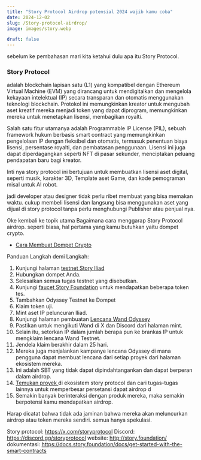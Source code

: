 ```yaml
---
title: "Story Protocol Airdrop potensial 2024 wajib kamu coba"
date: 2024-12-02
slug: /Story-protocol-airdrop/
image: images/story.webp

draft: false
---
```


sebelum ke pembahasan mari kita ketahui dulu apa itu Story Protocol.

### Story Protocol

adalah blockchain lapisan satu (L1) yang kompatibel dengan Ethereum Virtual Machine (EVM) yang dirancang untuk mendigitalkan dan mengelola kekayaan intelektual (IP) secara transparan dan otomatis menggunakan teknologi blockchain. Protokol ini memungkinkan kreator untuk mengubah aset kreatif mereka menjadi token yang dapat diprogram, memungkinkan mereka untuk menetapkan lisensi, membagikan royalti.

Salah satu fitur utamanya adalah Programmable IP License (PIL), sebuah framework hukum berbasis smart contract yang memungkinkan pengelolaan IP dengan fleksibel dan otomatis, termasuk penentuan biaya lisensi, persentase royalti, dan pembatasan penggunaan. Lisensi ini juga dapat diperdagangkan seperti NFT di pasar sekunder, menciptakan peluang pendapatan baru bagi kreator.

Inti nya story protocol ini bertujuan untuk membuatkan lisensi aset digital, seperti musik, karakter 3D, Template aset Game, dan kode pemograman misal untuk AI robot.

jadi developer atau designer tidak perlu ribet membuat yang bisa memakan waktu. cukup membeli lisensi dan langsung bisa menggunakan aset yang dijual di story protocol tanpa perlu menghubungi Publisher atau penjual nya.

Oke kembali ke topik utama Bagaimana cara menggarap Story Protocol airdrop.
seperti biasa, hal pertama yang kamu butuhkan yaitu dompet crypto.

- [Cara Membuat Dompet Crypto](https://bitpaus.com/cara-membuat-dompet-crypto-dengan-aplikasi/)

Panduan Langkah demi Langkah:

1. Kunjungi halaman [testnet Story Iliad](https://mint.story.foundation)
2. Hubungkan dompet Anda.
3. Selesaikan semua tugas testnet yang disebutkan.
4. Kunjungi [faucet Story Foundation](https://faucet.story.foundation) untuk mendapatkan beberapa token tes.
5. Tambahkan Odyssey Testnet ke Dompet
6. Klaim token uji.
7. Mint aset IP peluncuran Iliad.
8. Kunjungi halaman pembuatan [Lencana Wand Odyssey](https://badge.wand.fi)
9. Pastikan untuk mengikuti Wand di X dan Discord dari halaman mint.
10. Selain itu, setorkan IP dalam jumlah berapa pun ke brankas IP untuk mengklaim lencana Wand Testnet.
11. Jendela klaim berakhir dalam 25 hari.
12. Mereka juga menjalankan kampanye lencana Odyssey di mana pengguna dapat membuat lencana dari setiap proyek dari halaman ekosistem mereka.
13. Ini adalah SBT yang tidak dapat dipindahtangankan dan dapat berperan dalam airdrop.
14. [Temukan proyek ](https://www.story.foundation/ecosystem) di ekosistem story protocol dan cari tugas-tugas lainnya untuk memperbesar persetansi dapat airdrop d
15. Semakin banyak berinteraksi dengan produk mereka, maka semakin berpotensi kamu mendapatkan airdrop.

Harap dicatat bahwa tidak ada jaminan bahwa mereka akan meluncurkan airdrop atau token mereka sendiri. semua hanya spekulasi.

Story protocol: https://x.com/storyprotocol 
Discord: https://discord.gg/storyprotocol 
website: http://story.foundation/
dokumentasi: 
https://docs.story.foundation/docs/get-started-with-the-smart-contracts
